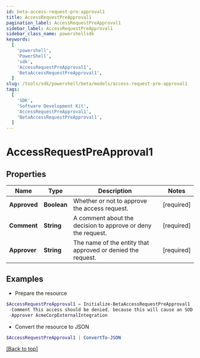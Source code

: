 ```yaml
---
id: beta-access-request-pre-approval1
title: AccessRequestPreApproval1
pagination_label: AccessRequestPreApproval1
sidebar_label: AccessRequestPreApproval1
sidebar_class_name: powershellsdk
keywords:
  [
    'powershell',
    'PowerShell',
    'sdk',
    'AccessRequestPreApproval1',
    'BetaAccessRequestPreApproval1',
  ]
slug: /tools/sdk/powershell/beta/models/access-request-pre-approval1
tags:
  [
    'SDK',
    'Software Development Kit',
    'AccessRequestPreApproval1',
    'BetaAccessRequestPreApproval1',
  ]
---
```


# AccessRequestPreApproval1

## Properties

| Name | Type | Description | Notes |
| --- | --- | --- | --- |
| **Approved** | **Boolean** | Whether or not to approve the access request. | [required] |
| **Comment** | **String** | A comment about the decision to approve or deny the request. | [required] |
| **Approver** | **String** | The name of the entity that approved or denied the request. | [required] |

## Examples

- Prepare the resource

```powershell
$AccessRequestPreApproval1 = Initialize-BetaAccessRequestPreApproval1  -Approved false `
 -Comment This access should be denied, because this will cause an SOD violation. `
 -Approver AcmeCorpExternalIntegration
```

- Convert the resource to JSON

```powershell
$AccessRequestPreApproval1 | ConvertTo-JSON
```

[[Back to top]](#)

